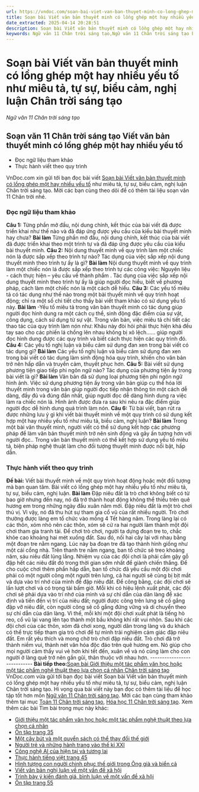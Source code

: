 ```yaml
---
url: https://vndoc.com/soan-bai-viet-van-ban-thuyet-minh-co-long-ghep-mot-hay-nhieu-yeu-to-chan-troi-sang-tao-298087
title: Soạn bài Viết văn bản thuyết minh có lồng ghép một hay nhiều yếu tố như miêu tả, tự sự, biểu cảm, nghị luận Chân trời sáng tạo - Ngữ văn 11 Chân trời sáng tạo - VnDoc.com
date_extracted: 2025-04-14 20:28:51
description: Soạn bài Viết văn bản thuyết minh có lồng ghép một hay nhiều yếu tố như miêu tả, tự sự, biểu cảm, nghị luận Chân trời sáng tạo được VnDoc.com sưu tầm và xin gửi tới bạn đọc cùng tham khảo.
keywords: Ngữ văn 11 Chân trời sáng tạo,Ngữ văn 11 Chân trời sáng tạo bài Viết văn bản thuyết minh có lồng ghép một hay nhiều yếu tố,Soạn văn 11 Chân trời sáng tạo,văn 11 Chân trời sáng tạo,soạn văn 11 Chân trời,ngữ văn 11 Chân trời,Soạn bài Viết văn bản thuyết minh có lồng ghép một hay nhiều yếu tố Chân trời sáng tạo,soạn bài Viết văn bản thuyết minh có lồng ghép một hay nhiều yếu tố,Viết văn bản thuyết minh có lồng ghép một hay nhiều yếu tố
---
```


# Soạn bài Viết văn bản thuyết minh có lồng ghép một hay nhiều yếu tố như miêu tả, tự sự, biểu cảm, nghị luận Chân trời sáng tạo
 _Ngữ văn 11 Chân trời sáng tạo_
## Soạn văn 11 Chân trời sáng tạo Viết văn bản thuyết minh có lồng ghép một hay nhiều yếu tố
  * Đọc ngữ liệu tham khảo
  * Thực hành viết theo quy trình

VnDoc.com xin gửi tới bạn đọc bài viết [Soạn bài Viết văn bản thuyết minh có lồng ghép một hay nhiều yếu tố](<https://vndoc.com/soan-bai-viet-van-ban-thuyet-minh-co-long-ghep-mot-hay-nhieu-yeu-to-chan-troi-sang-tao-298087>) như miêu tả, tự sự, biểu cảm, nghị luận Chân trời sáng tạo. Mời các bạn cùng theo dõi để có thêm tài liệu soạn văn 11 Chân trời nhé.
### Đọc ngữ liệu tham khảo
**Câu 1:** Từng phần mở đầu, nội dung chính, kết thúc của bài viết đã được triển khai như thế nào và đã đáp ứng được yêu cầu của kiểu bài thuyết minh hay chưa?
**Bài làm**
Từng phần mở đầu, nội dung chính, kết thúc của bài viết đã được triển khai theo một trình tự và đã đáp ứng được yêu cầu của kiểu bài thuyết minh.
**Câu 2:** Nội dung thuyết minh về quy trình làm một chiếc nón lá được sắp xếp theo trình tự nào? Tác dụng của việc sắp xếp nội dung thuyết minh theo trình tự ấy là gì?
**Bài làm**
Nội dung thuyết minh về quy trình làm một chiếc nón lá được sắp xếp theo trình tự các công việc: Nguyên liệu - cách thực hiện – yêu cầu về thành phẩm . Tác dụng của việc sắp xếp nội dung thuyết minh theo trình tự ấy là giúp người đọc hiểu, biết về phương pháp, cách làm một chiếc nón lá một cách dễ hiểu.
**Câu 3:** Các yếu tố miêu tả có tác dụng như thế nào trong một bài thuyết minh về quy trình hoạt động; chỉ ra một số chi tiết cho thấy bài viết tham khảo có sử dụng yếu tố này.
**Bài làm**
-Yếu tố miêu tả trong văn bản thuyết minh có tác dụng giúp người đọc hình dung ra một cách cụ thể, sinh động đặc điểm của sự vật, công dụng, cách sử dụng từ sự vật.
Trong văn bản, việc miêu tả chi tiết các thao tác của quy trình làm nón như: Khâu này đòi hỏi phải thực hiện khá đều tay sao cho các phiến lá chồng lên nhau không bị xô lệch...... giúp người đọc hình dung được các quy trình và biết cách thực hiện các quy trình đó.
**Câu 4:** Các yếu tố nghị luận và biểu cảm sử dụng đan xen trong bài viết có tác dụng gì?
**Bài làm**
Các yếu tố nghị luận và biểu cảm sử dụng đan xen trong bài viết có tác dụng làm sinh động hóa quy trình, khiến cho văn bản trở nên hấp dẫn và truyền cảm, thuyết phục hơn.
**Câu 5:** Bài viết sử dụng phương tiện giao tiếp phi ngôn ngữ nào? Tác dụng của phương tiện ấy trong bài viết là gì?
**Bài làm**
Văn bản đã sử dụng loại phương tiện phi ngôn ngữ hình ảnh. Việc sử dụng phương tiện ấy trong văn bản giúp cụ thể hóa lời thuyết minh trong văn bản giúp người đọc tiếp nhận thông tin một cách dễ dàng, đầy đủ và đúng đắn nhất, giúp người đọc dễ dàng hình dung ra việc làm ra chiếc nón lá.
Hình ảnh được đưa ra sau khi nêu ra đặc điểm giúp người đọc dễ hình dung quá trình làm nón.
**Câu 6:** Từ bài viết, bạn rút ra được những lưu ý gì khi viết bài thuyết minh về một quy trình có sử dụng kết hợp một hay nhiều yếu tố như miêu tả, biểu cảm, nghị luận?
**Bài làm**
Trong một bài văn thuyết minh, người viết có thể sử dụng kết hợp các phương pháp để làm văn bản thuyết minh trở nên sinh động và gây ấn tượng hơn với người đọc.. Trong văn bản thuyết minh có thể kết hợp sử dụng yếu tố miêu tả, biện pháp nghệ thuật làm cho đối tượng thuyết minh được nổi bật, hấp dẫn.
### Thực hành viết theo quy trình
**Đề bài:** Viết bài thuyết minh về một quy trình hoạt động hoặc một đối tượng mà bạn quan tâm. Bài viết có lồng ghép một hay nhiều yếu tố như miêu tả, tự sự, biểu cảm, nghị luận.
**Bài làm**
Đập niêu đất là trò chơi không biết có từ bao giờ nhưng đến nay, nó đã trở thành hoạt động không thể thiếu trên quê hương em trong những ngày đầu xuân năm mới.
Đập niêu đất là một trò chơi thú vị. Vì vậy, nó đã thu hút sự tham gia cổ vũ của rất nhiều người. Trò chơi thường được làng em tổ chức vào mồng 4 Tết hàng năm. Trong làng lại có các thôn, xóm nhỏ nên các thôn, xóm sẽ cử ra hai người làm thành một đội chơi tham gia tranh tài.
Để chơi trò chơi, người ta dựng đoạn tre to, chắc khỏe cao khoảng hai mét xuống đất. Sau đó, nối hai cây lại với nhau bằng một đoạn tre nằm ngang. Lúc này ba đoạn tre đã tạo thành hình giống như một cái cổng nhà. Trên thanh tre nằm ngang, ban tổ chức sẽ treo khoảng năm, sáu niêu đất lủng lẳng. Nhiệm vụ của các đội chơi là phải cầm gậy gỗ đập hết các niêu đất đó trong thời gian sớm nhất để giành chiến thắng. Để cho cuộc chơi thêm phần hấp dẫn, ban tổ chức đã yêu cầu một đội chơi phải có một người cõng một người trên lưng, cả hai người sẽ cùng bị bịt mắt và dựa vào trí nhớ của mình để đập niêu đất.
Để công bằng, các đội chơi sẽ lần lượt chơi và có trọng tài bấm giờ. Mỗi khi có hiệu lệnh xuất phát, các đội chơi sẽ phải dựa vào trí nhớ của mình và sự chỉ dẫn của dân làng để xác định và tiến đến vị trí của niêu đất; người được cõng trên lưng sẽ cố gắng đập vỡ niêu đất, còn người cõng sẽ cố gắng đứng vững và di chuyển theo sự chỉ dẫn của dân làng. Vì thế, mỗi khi một đội chơi xuất phát là tiếng hò reo, cổ vũ lại vang lên tạo thành một bầu không khí rất vui nhộn.
Sau khi các đội chơi của các thôn, xóm đã chơi xong, người dân trong làng và du khách có thể trực tiếp tham gia trò chơi để tự mình trải nghiệm cảm giác đập niêu đất.
Em rất yêu thích và mong chờ trò chơi đập niêu đất. Trò chơi đã trở thành niềm vui, thành nét văn hóa độc đáo trên quê hương em. Nó giúp cho mọi người cảm thấy vui vẻ hơn khi tết đến, xuân về và nó cũng làm cho con người ở làng quê trở nên gần gũi, thân thuộc với nhau hơn.
\----------------------------
**Bài tiếp theo:**[Soạn bài Giới thiệu một tác phẩm văn học hoặc một tác phẩm nghệ thuật theo lựa chọn cá nhân Chân trời sáng tạo](<https://vndoc.com/soan-bai-gioi-thieu-mot-tac-pham-van-hoc-hoac-mot-tac-pham-nghe-thuat-chan-troi-sang-tao-298088>)
VnDoc.com vừa gửi tới bạn đọc bài viết Soạn bài Viết văn bản thuyết minh có lồng ghép một hay nhiều yếu tố như miêu tả, tự sự, biểu cảm, nghị luận Chân trời sáng tạo. Hi vọng qua bài viết này bạn đọc có thêm tài liệu để học tập tốt hơn môn [Ngữ văn 11 Chân trời sáng tạo](<https://vndoc.com/ngu-van-11-chan-troi-sang-tao>). Mời các bạn cùng tham khảo thêm tại mục [Toán 11 Chân trời sáng tạo](<https://vndoc.com/toan-11-chan-troi-sang-tao>), [Hóa học 11 Chân trời sáng tạo](<https://vndoc.com/hoa-hoc-11-chan-troi-sang-tao>).
Xem thêm các bài Tìm bài trong mục này khác:
  * [Giới thiệu một tác phẩm văn học hoặc một tác phẩm nghệ thuật theo lựa chọn cá nhân](</soan-bai-gioi-thieu-mot-tac-pham-van-hoc-hoac-mot-tac-pham-nghe-thuat-chan-troi-sang-tao-298088>)
  * [Ôn tập trang 35](</soan-bai-on-tap-trang-35-chan-troi-sang-tao-298091>)
  * [Một cây bút và một quyển sách có thể thay đổi thế giới](</soan-bai-mot-cay-but-va-mot-quyen-sach-co-the-thay-doi-the-gioi-chan-troi-sang-tao-298093>)
  * [Người trẻ và những hành trang vào thế kỉ XXI](</soan-bai-nguoi-tre-va-nhung-hanh-trang-vao-the-ki-xxi-chan-troi-sang-tao-298095>)
  * [Công nghệ AI của hiện tại và tương lai](</soan-bai-cong-nghe-ai-cua-hien-tai-va-tuong-lai-chan-troi-sang-tao-298097>)
  * [Thực hành tiếng việt trang 45](</soan-bai-thuc-hanh-tieng-viet-trang-45-chan-troi-sang-tao-298098>)
  * [Hình tượng con người chinh phục thế giới trong Ông già và biển cả](</soan-bai-hinh-tuong-con-nguoi-chinh-phuc-the-gioi-trong-ong-gia-va-bien-ca-chan-troi-sang-tao-298099>)
  * [Viết văn bản nghị luận về một vấn đề xã hội](</soan-bai-viet-van-ban-nghi-luan-ve-mot-van-de-xa-hoi-chan-troi-sang-tao-298100>)
  * [Trình bày ý kiến đánh giá, bình luận về một vấn đề xã hội](</soan-bai-trinh-bay-y-kien-danh-gia-binh-luan-ve-mot-van-de-xa-hoi-chan-troi-sang-tao-298103>)
  * [Ôn tập trang 55](</soan-bai-on-tap-trang-55-chan-troi-sang-tao-298107>)

